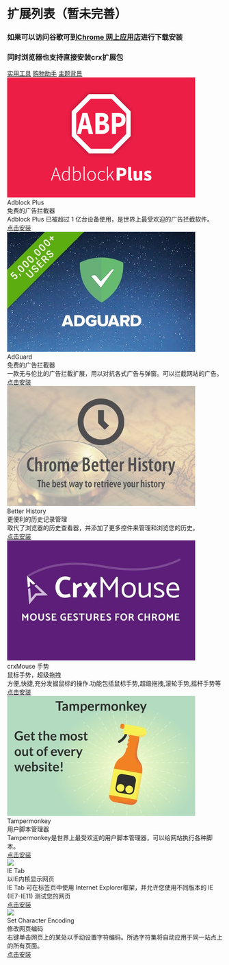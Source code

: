 
  <link rel="stylesheet" href="https://cdnjs.loli.net/ajax/libs/mdui/0.4.3/css/mdui.min.css"/>
  <link rel="stylesheet" href="./style/sty.css"/>

# 扩展列表（暂未完善）
### 如果可以访问谷歌可到[Chrome 网上应用店](https://chrome.google.com/webstore/category/extensions)进行下载安装
### 同时浏览器也支持直接安装crx扩展包

<!-- 浏览器支持在http://crx4.com 直接中下载扩展 -->
<style>
div.mdui-card-header
{
	display:none;
}
</style>
<div class="mdui-container">
  <div class="mdui-tab mdui-tab-full-width" mdui-tab>
    <a href="#dmlllq-extension1" class="mdui-ripple">实用工具</a>
    <a href="#dmlllq-extension2" class="mdui-ripple">购物助手</a>
    <a href="#dmlllq-extension3" class="mdui-ripple">主题背景</a>
  </div>
  <div id="dmlllq-extension1" class="mdui-p-a-2">
	<!-- 第一列 -->
	<div class="mdui-container-fluid">
  		<div class="mdui-row">
  		  <div class="mdui-col-sm-6 mdui-col-md-4">
  		    <div class="mdui-card mdui-hoverable" id="cfhdojbkjhnklbpkdaibdccddilifddb">
   		     <div class="mdui-card-header">
    		      <img class="mdui-card-header-avatar" src="./logo/adblock.png"/>
  		        <div class="mdui-card-header-title">Adblock Plus</div>
  		        <div class="mdui-card-header-subtitle">广告拦截</div>
   		     </div>
   		     <div class="mdui-card-media">
     		     <img src="./images/adblock.png"/>
      		    <div class="mdui-card-media">
       		     <div class="mdui-card-primary">
      		        <div class="mdui-card-primary-title">Adblock Plus</div>
      		        <div class="mdui-card-primary-subtitle">免费的广告拦截器</div>
      		      </div>
       		   </div>
      		  </div>
      		  <div class="mdui-card-content"><div id="llq_text_div" mdui-tooltip="{content: 'Adblock Plus 已被超过 1 亿台设备使用，是世界上最受欢迎的广告拦截软件。'}">Adblock Plus 已被超过 1 亿台设备使用，是世界上最受欢迎的广告拦截软件。</div></div>
    		    <div class="mdui-card-actions">
   		       <a class="mdui-btn mdui-ripple" href="https://llqext.dml.ink/cfhdojbkjhnklbpkdaibdccddilifddb">点击安装</a>
				</div>
  		    </div>
  		  </div>
  		  <div class="mdui-col-sm-6 mdui-col-md-4">
  		    <div class="mdui-card mdui-hoverable">
   		     <div class="mdui-card-header">
    		      <img class="mdui-card-header-avatar" src="./logo/AdGuard.png"/>
  		        <div class="mdui-card-header-title">AdGuard</div>
  		        <div class="mdui-card-header-subtitle">广告拦截</div>
   		     </div>
   		     <div class="mdui-card-media">
     		     <img src="./images/adguard.jpg"/>
      		    <div class="mdui-card-media">
       		     <div class="mdui-card-primary">
      		        <div class="mdui-card-primary-title">AdGuard</div>
      		        <div class="mdui-card-primary-subtitle">免费的广告拦截器</div>
      		      </div>
       		   </div>
      		  </div>
      		  <div class="mdui-card-content"><div id="llq_text_div" mdui-tooltip="{content: '一款无与伦比的广告拦截扩展，用以对抗各式广告与弹窗。可以拦截网站的广告。'}">一款无与伦比的广告拦截扩展，用以对抗各式广告与弹窗。可以拦截网站的广告。</div></div>
    		    <div class="mdui-card-actions">
   		       <a class="mdui-btn mdui-ripple" href="https://llqext.dml.ink/bgnkhhnnamicmpeenaelnjfhikgbkllg">点击安装</a>
				</div>
  		    </div>
  		  </div>
  		  <div class="mdui-col-sm-6 mdui-col-md-4">
  		    <div class="mdui-card mdui-hoverable">
   		     <div class="mdui-card-header">
    		      <img class="mdui-card-header-avatar" src="./logo/Chrome Better History.png"/>
  		        <div class="mdui-card-header-title">Better History</div>
  		        <div class="mdui-card-header-subtitle">历史记录管理</div>
   		     </div>
   		     <div class="mdui-card-media">
     		     <img src="./images/Chrome Better History.jpg"/>
      		    <div class="mdui-card-media">
       		     <div class="mdui-card-primary">
      		        <div class="mdui-card-primary-title">Better History</div>
      		        <div class="mdui-card-primary-subtitle">更便利的历史记录管理</div>
      		      </div>
       		   </div>
      		  </div>
      		  <div class="mdui-card-content"><div id="llq_text_div" mdui-tooltip="{content: '取代了浏览器的历史查看器，并添加了更多控件来管理和浏览您的历史。'}">取代了浏览器的历史查看器，并添加了更多控件来管理和浏览您的历史。</div></div>
    		    <div class="mdui-card-actions">
   		       <a class="mdui-btn mdui-ripple" href="https://llqext.dml.ink/egehpkpgpgooebopjihjmnpejnjafefi">点击安装</a>
				</div>
  		    </div>
  		  </div>
  		  <div class="mdui-col-sm-6 mdui-col-md-4">
  		    <div class="mdui-card mdui-hoverable">
   		     <div class="mdui-card-header">
    		      <img class="mdui-card-header-avatar" src="./logo/crxMouse Chrome™ 手势.png"/>
  		        <div class="mdui-card-header-title">crxMouse 手势</div>
  		        <div class="mdui-card-header-subtitle">鼠标手势</div>
   		     </div>
   		     <div class="mdui-card-media">
     		     <img src="./images/crxmouse.jpg"/>
      		    <div class="mdui-card-media">
       		     <div class="mdui-card-primary">
      		        <div class="mdui-card-primary-title">crxMouse 手势</div>
      		        <div class="mdui-card-primary-subtitle">鼠标手势，超级拖拽</div>
      		      </div>
       		   </div>
      		  </div>
      		  <div class="mdui-card-content"><div id="llq_text_div" mdui-tooltip="{content: '方便,快捷,充分发掘鼠标的操作.功能包括鼠标手势,超级拖拽,滚轮手势,摇杆手势等'}">方便,快捷,充分发掘鼠标的操作.功能包括鼠标手势,超级拖拽,滚轮手势,摇杆手势等</div></div>
    		    <div class="mdui-card-actions">
   		       <a class="mdui-btn mdui-ripple" href="https://llqext.dml.ink/jlgkpaicikihijadgifklkbpdajbkhjo">点击安装</a>
				</div>
  		    </div>
  		  </div>
  		  <div class="mdui-col-sm-6 mdui-col-md-4">
  		    <div class="mdui-card mdui-hoverable">
   		     <div class="mdui-card-header">
    		      <img class="mdui-card-header-avatar" src="./logo/Tampermonkey.png"/>
  		        <div class="mdui-card-header-title">Tampermonkey</div>
  		        <div class="mdui-card-header-subtitle">用户脚本管理器</div>
   		     </div>
   		     <div class="mdui-card-media">
     		     <img src="./images/Tampermonkey.jpg"/>
      		    <div class="mdui-card-media">
       		     <div class="mdui-card-primary">
      		        <div class="mdui-card-primary-title">Tampermonkey</div>
      		        <div class="mdui-card-primary-subtitle">用户脚本管理器</div>
      		      </div>
       		   </div>
      		  </div>
				<div class="mdui-card-content"><div id="llq_text_div" mdui-tooltip="{content: 'Tampermonkey是世界上最受欢迎的用户脚本管理器，可以给网站执行各种脚本。'}">Tampermonkey是世界上最受欢迎的用户脚本管理器，可以给网站执行各种脚本。</div></div>
    		    <div class="mdui-card-actions">
   		       <a class="mdui-btn mdui-ripple" href="https://llqext.dml.ink/dhdgffkkebhmkfjojejmpbldmpobfkfo">点击安装</a>
				</div>
  		    </div>
  		  </div>
  		  <div class="mdui-col-sm-6 mdui-col-md-4">
  		    <div class="mdui-card mdui-hoverable">
   		     <div class="mdui-card-header">
    		      <img class="mdui-card-header-avatar" src="./logo/IETab.png"/>
  		        <div class="mdui-card-header-title">IE Tab</div>
  		        <div class="mdui-card-header-subtitle">以IE内核显示网页</div>
   		     </div>
   		     <div class="mdui-card-media">
     		     <img src="./images/IETab.jpg"/>
      		    <div class="mdui-card-media">
       		     <div class="mdui-card-primary">
      		        <div class="mdui-card-primary-title">IE Tab</div>
      		        <div class="mdui-card-primary-subtitle">以IE内核显示网页</div>
      		      </div>
       		   </div>
      		  </div>
				<div class="mdui-card-content"><div id="llq_text_div" mdui-tooltip="{content: 'IE Tab 可在标签页中使用 Internet Explorer框架，并允许您使用不同版本的 IE (IE7-IE11) 测试您的网页'}">IE Tab 可在标签页中使用 Internet Explorer框架，并允许您使用不同版本的 IE (IE7-IE11) 测试您的网页</div></div>
    		    <div class="mdui-card-actions">
   		       <a class="mdui-btn mdui-ripple" href="https://llqext.dml.ink/hehijbfgiekmjfkfjpbkbammjbdenadd">点击安装</a>
				</div>
  		    </div>
  		  </div>
  		  <div class="mdui-col-sm-6 mdui-col-md-4">
  		    <div class="mdui-card mdui-hoverable">
   		     <div class="mdui-card-header">
    		      <img class="mdui-card-header-avatar" src="./logo/Encoding.png"/>
  		        <div class="mdui-card-header-title">Set Character Encoding</div>
  		        <div class="mdui-card-header-subtitle">修改网页编码</div>
   		     </div>
   		     <div class="mdui-card-media">
     		     <img src="./images/Encoding.jpg"/>
      		    <div class="mdui-card-media">
       		     <div class="mdui-card-primary">
      		        <div class="mdui-card-primary-title">Set Character Encoding</div>
      		        <div class="mdui-card-primary-subtitle">修改网页编码</div>
      		      </div>
       		   </div>
      		  </div>
				<div class="mdui-card-content"><div id="llq_text_div" mdui-tooltip="{content: '右键单击网页上的某处以手动设置字符编码。所选字符集将自动应用于同一站点上的所有页面。'}">右键单击网页上的某处以手动设置字符编码。所选字符集将自动应用于同一站点上的所有页面。</div></div>
    		    <div class="mdui-card-actions">
   		       <a class="mdui-btn mdui-ripple" href="https://llqext.dml.ink/bpojelgakakmcfmjfilgdlmhefphglae">点击安装</a>
				</div>
  		    </div>
  		  </div>
		</div>
	  </div>
	</div>
  <div id="dmlllq-extension2" class="mdui-p-a-2">
	<!-- 第二列 -->
  </div>
  <div id="dmlllq-extension3" class="mdui-p-a-2">
  	<!-- 第三列 -->
  </div>
</div>

<script src="https://cdnjs.loli.net/ajax/libs/mdui/0.4.3/js/mdui.min.js"></script>

